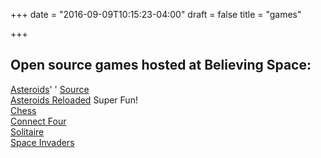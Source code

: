 +++
date = "2016-09-09T10:15:23-04:00"
draft = false
title = "games"

+++

## Open source games hosted at Believing Space:

[Asteroids](//asteroids.believing.space)' ' [Source](//https://github.com/believerman/Asteroids-Reloaded)<br>
[Asteroids Reloaded](//xenodochial-fermat-f27459.netlify.com) Super Fun!<br>
[Chess](//chess.believing.space)<br>
[Connect Four](//connect4.believing.space)<br>
[Solitaire](//solitaire.believing.space)<br>
[Space Invaders](//invaders.believing.space)<br>
 



